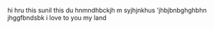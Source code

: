 hi 
hru
this sunil
this du hnmndhbckjh m 
syjhjnkhus 'jhbjbnbghghbhn jhggfbndsbk
i love to you my land

